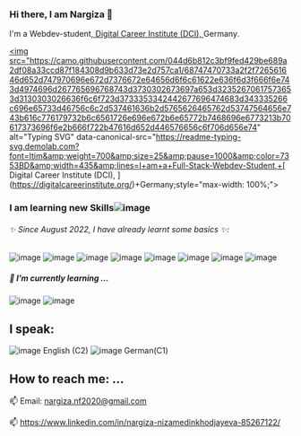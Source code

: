 ### Hi there, I am Nargiza  👋
I'm a Webdev-student,[ Digital Career Institute (DCI), ](https://digitalcareerinstitute.org/) Germany.

<a href="https://git.io/typing-svg" rel="nofollow"><img src="https://camo.githubusercontent.com/044d6b812c3bf9fed429be689a2df08a33ccd87f184308d9b633d73e2d757ca1/68747470733a2f2f726561646d652d747970696e672d7376672e64656d6f6c61622e636f6d3f666f6e743d4974696d267765696768743d3730302673697a653d32352670617573653d3130303026636f6c6f723d3733353342442677696474683d343335266c696e65733d46756c6c2d537461636b2d5765626465762d53747564656e743b616c776179732b6c6561726e696e672b6e65772b7468696e6773213b70617373696f6e2b666f722b47616d652d446576656c6f706d656e74" alt="Typing SVG" data-canonical-src="https://readme-typing-svg.demolab.com?font=Itim&amp;weight=700&amp;size=25&amp;pause=1000&amp;color=7353BD&amp;width=435&amp;lines=I+am+a+Full-Stack-Webdev-Student,+[ Digital Career Institute (DCI), ](https://digitalcareerinstitute.org/)+Germany;style="max-width: 100%;"></a>
### I am learning new Skills![image](https://user-images.githubusercontent.com/110910761/229487910-45658ef7-e469-4bc0-b6f0-ef3902b871a7.png)
###### ✨ Since August 2022, I have already learnt some basics ✨: 
![image](https://user-images.githubusercontent.com/110910761/229488657-c07dc074-e282-4975-ba72-22dfd098bf3d.png)
![image](https://user-images.githubusercontent.com/110910761/229488689-4629002a-ae97-4418-825b-e6dcd1a49842.png)
![image](https://user-images.githubusercontent.com/110910761/229488728-302196ca-e82c-4191-9014-9b13320a4483.png)
![image](https://user-images.githubusercontent.com/110910761/229488751-094c27f9-0924-48d8-95ac-d761de4eddbb.png)
![image](https://user-images.githubusercontent.com/110910761/229488776-4c7a3f07-7b75-4309-bfb3-b6ef3b9dfeb5.png)
![image](https://user-images.githubusercontent.com/110910761/229488893-30978de9-f068-42fc-a408-040c555c87e8.png)
![image](https://user-images.githubusercontent.com/110910761/229488929-4b80e2be-7d93-4080-8be7-0e617c34a20c.png)
![image](https://user-images.githubusercontent.com/110910761/229488956-31dcf961-49b1-4949-a048-bd80b8b6851c.png)


##### 🌱 I’m currently learning ...

![image](https://user-images.githubusercontent.com/110910761/229489259-80064e68-0316-4e66-b971-9c1b471b17ca.png)
![image](https://user-images.githubusercontent.com/110910761/229489279-fdb2183b-21e3-45df-b32f-d7fc10bfe8ae.png)


## I speak: 

![image](https://user-images.githubusercontent.com/110910761/229488146-5fe01e6f-8aeb-4b6f-a37d-06bfc6a206e9.png) English (C2)
![image](https://user-images.githubusercontent.com/110910761/229488187-626d2d61-fd31-43b8-ba2b-9ce2a254d139.png) German(C1)

## How to reach me: ...
📫 Email: nargiza.nf2020@gmail.com

📫 https://www.linkedin.com/in/nargiza-nizamedinkhodjayeva-85267122/

<!--
**NargizaNar/NargizaNar** is a ✨ _special_ ✨ repository because its `README.md` (this file) appears on your GitHub profile.

Here are some ideas to get you started:

- 🔭 I’m currently working on ...
- 🌱 I’m currently learning ...
- 👯 I’m looking to collaborate on ...
- 🤔 I’m looking for help with ...
- 💬 Ask me about ...
- 📫 How to reach me: ...
- 😄 Pronouns: ...
- ⚡ Fun fact: ...
-->
